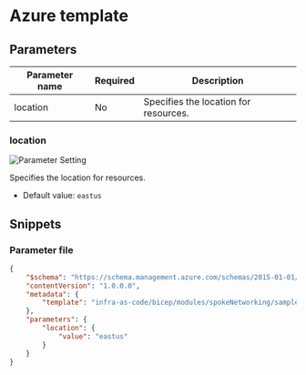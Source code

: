 # Azure template

## Parameters

Parameter name | Required | Description
-------------- | -------- | -----------
location       | No       | Specifies the location for resources.

### location

![Parameter Setting](https://img.shields.io/badge/parameter-optional-green?style=flat-square)

Specifies the location for resources.

- Default value: `eastus`

## Snippets

### Parameter file

```json
{
    "$schema": "https://schema.management.azure.com/schemas/2015-01-01/deploymentParameters.json#",
    "contentVersion": "1.0.0.0",
    "metadata": {
        "template": "infra-as-code/bicep/modules/spokeNetworking/samples/baseline.sample.json"
    },
    "parameters": {
        "location": {
            "value": "eastus"
        }
    }
}
```
